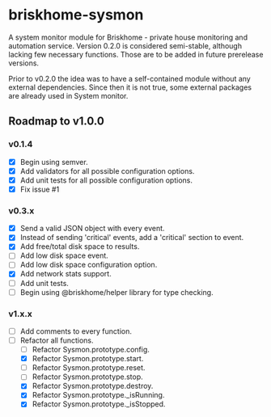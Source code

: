 # briskhome-sysmon
A system monitor module for Briskhome - private house monitoring and automation service. Version 0.2.0 is considered semi-stable, although lacking few necessary functions. Those are to be added in future prerelease versions.

Prior to v0.2.0 the idea was to have a self-contained module without any external dependencies. Since then it is not true, some external packages are already used in System monitor.

## Roadmap to v1.0.0
### v0.1.4
  * [x] Begin using semver.
  * [x] Add validators for all possible configuration options.
  * [x] Add unit tests for all possible configuration options.
  * [x] Fix issue #1

### v0.3.x
  * [x] Send a valid JSON object with every event.
  * [x] Instead of sending 'critical' events, add a 'critical' section to event.
  * [x] Add free/total disk space to results.
  * [ ] Add low disk space event.
  * [ ] Add low disk space configuration option.
  * [x] Add network stats support.
  * [ ] Add unit tests.
  * [ ] Begin using @briskhome/helper library for type checking.

### v1.x.x
  * [ ] Add comments to every function.
  * [ ] Refactor all functions.
    * [ ] Refactor Sysmon.prototype.config.
    * [x] Refactor Sysmon.prototype.start.
    * [ ] Refactor Sysmon.prototype.reset.
    * [ ] Refactor Sysmon.prototype.stop.
    * [x] Refactor Sysmon.prototype.destroy.
    * [x] Refactor Sysmon.prototype._isRunning.
    * [x] Refactor Sysmon.prototype._isStopped.
